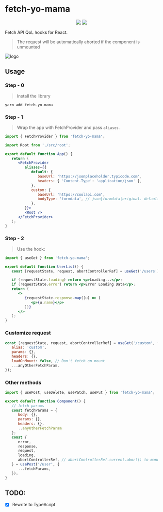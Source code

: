 # fetch-yo-mama

<p align="center" style="margin: 0px auto; margin-top: 15px; max-width: 600px">
    <a href="https://npmjs.com/package/fetch-yo-mama"><img src="https://img.shields.io/npm/v/fetch-yo-mama"></a>
    <a href="#"><img src="https://img.shields.io/npm/dt/fetch-yo-mama"/></a>
</p>

Fetch API QoL hooks for React.

> The request will be automatically aborted if the component is unmounted

![logo](https://github.com/alexandrius/fetch-yo-mama/assets/5978212/feb261d6-d2fd-418f-9637-5923ca2ad97e)

## Usage

### Step - 0

> Install the library

`yarn add fetch-yo-mama`

### Step - 1

> Wrap the app with FetchProvider and pass `aliases`.

```jsx
import { FetchProvider } from 'fetch-yo-mama';

import Root from './src/root';

export default function App() {
   return (
      <FetchProvider
         aliases={{
            default: {
               baseUrl: 'https://jsonplaceholder.typicode.com',
               headers: { 'Content-Type': 'application/json' },
            },
            custom: {
               baseUrl: 'https://coolapi.com',
               bodyType: 'formdata', // json|formdata|original. default: json
            },
         }}>
         <Root />
      </FetchProvider>
   );
}
```

### Step - 2

> Use the hook:

```jsx
import { useGet } from 'fetch-yo-mama';

export default function UserList() {
   const [requestState, request, abortControllerRef] = useGet('/users');

   if (requestState.loading) return <p>Loading...</p>;
   if (requestState.error) return <p>Error Loading Data</p>;
   return (
      <>
         {requestState.response.map((u) => (
            <p>{u.name}</p>
         ))}
      </>
   );
}
```

### Customize request

```js
const [requestState, request, abortControllerRef] = useGet('/custom', {
   alias: 'custom',
   params: {},
   headers: {},
   loadOnMount: false, // Don't fetch on mount
   ...anyOtherFetchParam,
});
```

### Other methods

```js
import { usePost, useDelete, usePatch, usePut } from 'fetch-yo-mama';

export default function Component() {
   // fetch params
   const fetchParams = {
      body: {},
      params: {},
      headers: {},
      ..anyOtherFetchParam
   };
   const {
      error,
      response,
      request,
      loading,
      abortControllerRef, // abortControllerRef.current.abort() to manually abort the request
   } = usePost('/user', {
      ...fetchParams,
   });
}
```

## TODO:

-  [x] Rewrite to TypeScript
